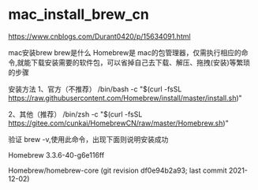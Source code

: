 # mac_install_brew_cn
https://www.cnblogs.com/Durant0420/p/15634091.html

mac安装brew
brew是什么
Homebrew是 mac的包管理器，仅需执行相应的命令,就能下载安装需要的软件包，可以省掉自己去下载、解压、拖拽(安装)等繁琐的步骤

安装方法
1、官方（不推荐）
/bin/bash -c "$(curl -fsSL https://raw.githubusercontent.com/Homebrew/install/master/install.sh)"


2、其他（推荐）
/bin/zsh -c "$(curl -fsSL https://gitee.com/cunkai/HomebrewCN/raw/master/Homebrew.sh)"

验证
brew -v,使用此命令，出现下面则说明安装成功

Homebrew 3.3.6-40-g6e116ff

Homebrew/homebrew-core (git revision df0e94b2a93; last commit 2021-12-02)
 
 

